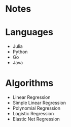 # Notes

# Languages
* Julia
* Python
* Go
* Java

# Algorithms
* Linear Regression
* Simple Linear Regression
* Polynomial Regression
* Logistic Regression
* Elastic Net Regression
